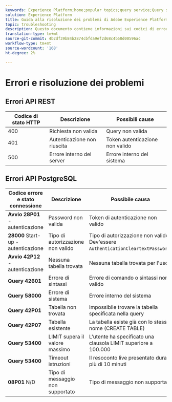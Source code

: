 ```yaml
---
keywords: Experience Platform;home;popular topics;query service;Query service;troubleshooting guide;faq;troubleshooting;
solution: Experience Platform
title: Guida alla risoluzione dei problemi di Adobe Experience Platform Query Service
topic: troubleshooting
description: Questo documento contiene informazioni sui codici di errore comuni riscontrati e sulle possibili cause.
translation-type: tm+mt
source-git-commit: 4b2df39b84b2874cbfda9ef2d68c4b50d00596ac
workflow-type: tm+mt
source-wordcount: '168'
ht-degree: 2%

---
```



# Errori e risoluzione dei problemi

## Errori API REST

| Codice di stato HTTP | Descrizione | Possibili cause |
| ---------------- | ----------- | --------------- |
| 400 | Richiesta non valida | Query non valida |
| 401 | Autenticazione non riuscita | Token autenticazione non valido |
| 500 | Errore interno del server | Errore interno del sistema |

## Errori API PostgreSQL

| Codice errore e stato connessione | Descrizione | Possibile causa |
| ------------------------------- | ----------- | -------------- |
| **Avvio 28P01** - autenticazione | Password non valida | Token di autenticazione non valido |
| **28000** Start-up - autenticazione | Tipo di autorizzazione non valido | Tipo di autorizzazione non valido. Dev&#39;essere `AuthenticationCleartextPassword`. |
| **Avvio 42P12** - autenticazione | Nessuna tabella trovata | Nessuna tabella trovata per l&#39;uso |
| **Query 42601** | Errore di sintassi | Errore di comando o sintassi non valido |
| **Query 58000** | Errore di sistema | Errore interno del sistema |
| **Query 42P01** | Tabella non trovata | Impossibile trovare la tabella specificata nella query |
| **Query 42P07** | Tabella esistente | La tabella esiste già con lo stesso nome (CREATE TABLE) |
| **Query 53400** | LIMIT supera il valore massimo | L&#39;utente ha specificato una clausola LIMIT superiore a 100.000 |
| **Query 53400** | Timeout istruzioni | Il resoconto live presentato dura più di 10 minuti |
| **08P01** N/D | Tipo di messaggio non supportato | Tipo di messaggio non supportato |
